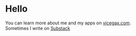 # Hello

You can learn more about me and my apps on [vicegax.com](https://vicegax.com).
<br />
Sometimes I write on [Substack](https://vicegax.substack.com/)
